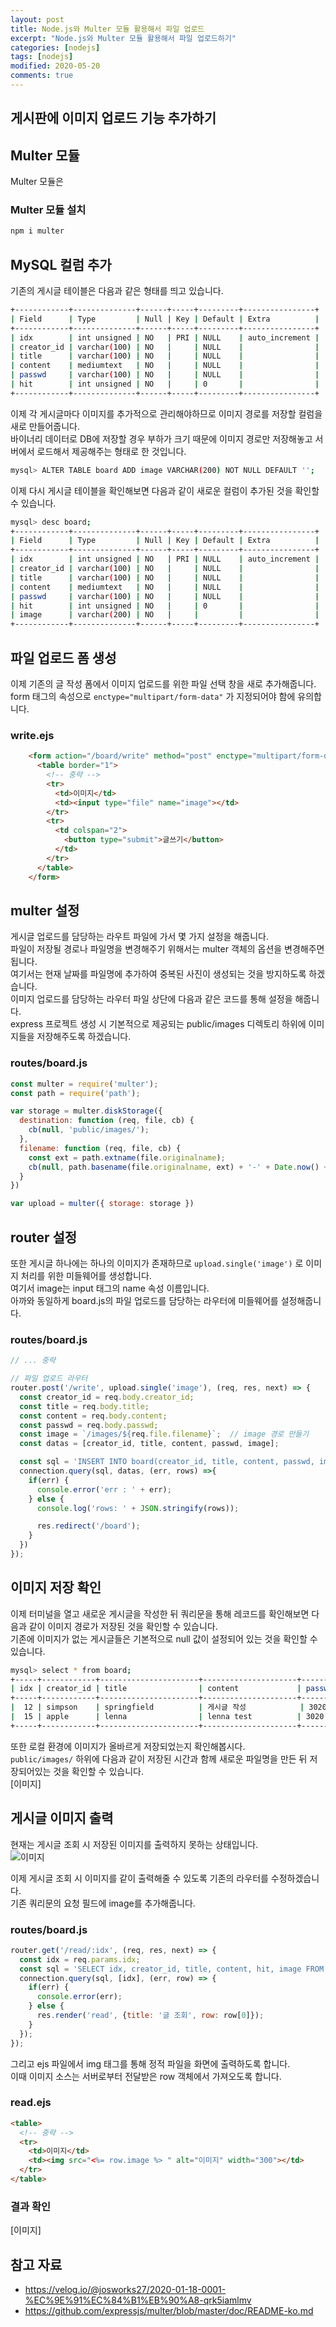 ```yaml
---
layout: post
title: Node.js와 Multer 모듈 활용해서 파일 업로드
excerpt: "Node.js와 Multer 모듈 활용해서 파일 업로드하기"
categories: [nodejs]
tags: [nodejs]
modified: 2020-05-20
comments: true
---
```


## 게시판에 이미지 업로드 기능 추가하기

## Multer 모듈
Multer 모듈은 

### Multer 모듈 설치
~~~ bash
npm i multer
~~~

## MySQL 컬럼 추가
기존의 게시글 테이블은 다음과 같은 형태를 띄고 있습니다. <br>
~~~ bash
+------------+--------------+------+-----+---------+----------------+
| Field      | Type         | Null | Key | Default | Extra          |
+------------+--------------+------+-----+---------+----------------+
| idx        | int unsigned | NO   | PRI | NULL    | auto_increment |
| creator_id | varchar(100) | NO   |     | NULL    |                |
| title      | varchar(100) | NO   |     | NULL    |                |
| content    | mediumtext   | NO   |     | NULL    |                |
| passwd     | varchar(100) | NO   |     | NULL    |                |
| hit        | int unsigned | NO   |     | 0       |                |
+------------+--------------+------+-----+---------+----------------+
~~~

이제 각 게시글마다 이미지를 추가적으로 관리해야하므로 이미지 경로를 저장할 컬럼을 새로 만들어줍니다. <br>
바이너리 데이터로 DB에 저장할 경우 부하가 크기 때문에 이미지 경로만 저장해놓고 서버에서 로드해서 제공해주는 형태로 한 것입니다. <br>
~~~ bash
mysql> ALTER TABLE board ADD image VARCHAR(200) NOT NULL DEFAULT '';
~~~

이제 다시 게시글 테이블을 확인해보면 다음과 같이 새로운 컬럼이 추가된 것을 확인할 수 있습니다. <br>
~~~ bash
mysql> desc board;
+------------+--------------+------+-----+---------+----------------+
| Field      | Type         | Null | Key | Default | Extra          |
+------------+--------------+------+-----+---------+----------------+
| idx        | int unsigned | NO   | PRI | NULL    | auto_increment |
| creator_id | varchar(100) | NO   |     | NULL    |                |
| title      | varchar(100) | NO   |     | NULL    |                |
| content    | mediumtext   | NO   |     | NULL    |                |
| passwd     | varchar(100) | NO   |     | NULL    |                |
| hit        | int unsigned | NO   |     | 0       |                |
| image      | varchar(200) | NO   |     |         |                |
+------------+--------------+------+-----+---------+----------------+
~~~

## 파일 업로드 폼 생성

이제 기존의 글 작성 폼에서 이미지 업로드를 위한 파일 선택 창을 새로 추가해줍니다. <br>
form 태그의 속성으로 `enctype="multipart/form-data"` 가 지정되어야 함에 유의합니다. <br>

### write.ejs
~~~ html
    <form action="/board/write" method="post" enctype="multipart/form-data">
      <table border="1">
        <!-- 중략 -->
        <tr>
          <td>이미지</td>
          <td><input type="file" name="image"></td>
        </tr>
        <tr>
          <td colspan="2">
            <button type="submit">글쓰기</button>
          </td>
        </tr>
      </table>
    </form>
~~~

## multer 설정
게시글 업로드를 담당하는 라우트 파일에 가서 몇 가지 설정을 해줍니다. <br>
파일이 저장될 경로나 파일명을 변경해주기 위해서는 multer 객체의 옵션을 변경해주면 됩니다. <br>
여기서는 현재 날짜를 파일명에 추가하여 중복된 사진이 생성되는 것을 방지하도록 하겠습니다. <br>
이미지 업로드를 담당하는 라우터 파일 상단에 다음과 같은 코드를 통해 설정을 해줍니다. <br>
express 프로젝트 생성 시 기본적으로 제공되는 public/images 디렉토리 하위에 이미지들을 저장해주도록 하겠습니다. <br> 

### routes/board.js
~~~ javascript
const multer = require('multer');
const path = require('path');

var storage = multer.diskStorage({
  destination: function (req, file, cb) {
    cb(null, 'public/images/');
  },
  filename: function (req, file, cb) {
    const ext = path.extname(file.originalname);
    cb(null, path.basename(file.originalname, ext) + '-' + Date.now() + ext);
  }
})

var upload = multer({ storage: storage })
~~~

## router 설정
또한 게시글 하나에는 하나의 이미지가 존재하므로 `upload.single('image')` 로 이미지 처리를 위한 미들웨어를 생성합니다. <br>
여기서 image는 input 태그의 name 속성 이름입니다. <br>
아까와 동일하게 board.js의 파일 업로드를 담당하는 라우터에 미들웨어를 설정해줍니다. <br>

### routes/board.js
~~~ javascript
// ... 중략

// 파일 업로드 라우터
router.post('/write', upload.single('image'), (req, res, next) => {
  const creator_id = req.body.creator_id;
  const title = req.body.title;
  const content = req.body.content;
  const passwd = req.body.passwd;
  const image = `/images/${req.file.filename}`;  // image 경로 만들기
  const datas = [creator_id, title, content, passwd, image];

  const sql = 'INSERT INTO board(creator_id, title, content, passwd, image) values(?, ?, ?, ?, ?)';
  connection.query(sql, datas, (err, rows) =>{
    if(err) {
      console.error('err : ' + err);
    } else {
      console.log('rows: ' + JSON.stringify(rows));

      res.redirect('/board');
    }
  })
});
~~~

## 이미지 저장 확인
이제 터미널을 열고 새로운 게시글을 작성한 뒤 쿼리문을 통해 레코드를 확인해보면 다음과 같이 이미지 경로가 저장된 것을 확인할 수 있습니다. <br>
기존에 이미지가 없는 게시글들은 기본적으로 null 값이 설정되어 있는 것을 확인할 수 있습니다. <br> 

~~~ bash
mysql> select * from board;
+-----+------------+----------------------+---------------------+--------+-----+----------------------------------------+
| idx | creator_id | title                | content             | passwd | hit | image                                  |
+-----+------------+----------------------+---------------------+--------+-----+----------------------------------------+
|  12 | simpson    | springfield          | 게시글 작성            | 3020   |   0 |                                        |
|  15 | apple      | lenna                | lenna test          | 3020   |   0 | /images/lenna-1589908536559.png        |
+-----+------------+----------------------+---------------------+--------+-----+----------------------------------------+
~~~

또한 로컬 환경에 이미지가 올바르게 저장되었는지 확인해봅시다. <br>
`public/images/` 하위에 다음과 같이 저장된 시간과 함께 새로운 파일명을 만든 뒤 저장되어있는 것을 확인할 수 있습니다. <br>
[이미지]

## 게시글 이미지 출력
현재는 게시글 조회 시 저장된 이미지를 출력하지 못하는 상태입니다. <br>
![이미지]()

이제 게시글 조회 시 이미지를 같이 출력해줄 수 있도록 기존의 라우터를 수정하겠습니다. <br>
기존 쿼리문의 요청 필드에 image를 추가해줍니다. <br>

### routes/board.js
~~~ javascript
router.get('/read/:idx', (req, res, next) => {
  const idx = req.params.idx;
  const sql = 'SELECT idx, creator_id, title, content, hit, image FROM board WHERE idx=?';
  connection.query(sql, [idx], (err, row) => {
    if(err) {
      console.error(err);
    } else {
      res.render('read', {title: '글 조회', row: row[0]});
    }
  });
});
~~~

그리고 ejs 파일에서 img 태그를 통해 정적 파일을 화면에 출력하도록 합니다. <br>
이때 이미지 소스는 서버로부터 전달받은 row 객체에서 가져오도록 합니다. <br>

### read.ejs
~~~ html
<table>
  <!-- 중략 -->
  <tr>
    <td>이미지</td>
    <td><img src="<%= row.image %> " alt="이미지" width="300"></td>
  </tr>
</table>
~~~

### 결과 확인
[이미지]


## 참고 자료
* https://velog.io/@josworks27/2020-01-18-0001-%EC%9E%91%EC%84%B1%EB%90%A8-qrk5iamlmv
* https://github.com/expressjs/multer/blob/master/doc/README-ko.md